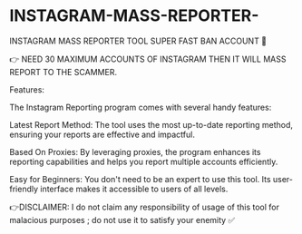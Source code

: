 # INSTAGRAM-MASS-REPORTER-
INSTAGRAM MASS REPORTER TOOL SUPER FAST BAN ACCOUNT 🙏

👉 NEED 30 MAXIMUM ACCOUNTS OF INSTAGRAM THEN IT WILL MASS REPORT TO THE SCAMMER.

Features:

The Instagram Reporting program comes with several handy features:

Latest Report Method: The tool uses the most up-to-date reporting method, ensuring your reports are effective and impactful.

Based On Proxies: By leveraging proxies, the program enhances its reporting capabilities and helps you report multiple accounts efficiently.

Easy for Beginners: You don't need to be an expert to use this tool. Its user-friendly interface makes it accessible to users of all levels.


👉DISCLAIMER: I do not claim any responsibility of usage of this tool for malacious purposes ; do not use it to satisfy your enemity ✅  
